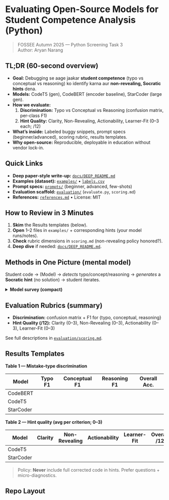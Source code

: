 # Evaluating Open-Source Models for Student Competence Analysis (Python)

> FOSSEE Autumn 2025 — Python Screening Task 3  
> Author: Aryan Narang

## TL;DR (60-second overview)
- **Goal:** Debugging se aage jaakar **student competence** (typo vs conceptual vs reasoning) ko identify karna aur **non-revealing, Socratic hints** dena.
- **Models:** CodeT5 (gen), CodeBERT (encoder baseline), StarCoder (large gen).
- **How we evaluate:**  
  1) **Discrimination:** Typo vs Conceptual vs Reasoning (confusion matrix, per-class F1)  
  2) **Hint Quality:** Clarity, Non-Revealing, Actionability, Learner-Fit (0–3 each; /12)
- **What’s inside:** Labeled buggy snippets, prompt specs (beginner/advanced), scoring rubric, results templates.
- **Why open-source:** Reproducible, deployable in education without vendor lock-in.

## Quick Links
- **Deep paper-style write-up:** [`docs/DEEP_README.md`](docs/DEEP_README.md)
- **Examples (dataset):** [`examples/`](examples/) • [`labels.csv`](examples/labels.csv)
- **Prompt specs:** [`prompts/`](prompts/) (beginner, advanced, few-shots)
- **Evaluation scaffold:** [`evaluation/`](evaluation/) (`evaluate.py`, `scoring.md`)
- **References:** [`references.md`](references.md) • License: MIT

## How to Review in 3 Minutes
1. **Skim** the Results templates (below).  
2. **Open** 1–2 files in `examples/` + corresponding hints (your model runs/notes).  
3. **Check** rubric dimensions in `scoring.md` (non-revealing policy honored?).  
4. **Deep dive** if needed: [`docs/DEEP_README.md`](docs/DEEP_README.md).

## Methods in One Picture (mental model)
Student code → (Model) → *detects* typo/concept/reasoning → *generates* a **Socratic hint** (no solution) → student iterates.

<details>
<summary><b>Model survey (compact)</b></summary>

- **CodeBERT (encoder, ~125M, MIT):** Fast representations; great for classification baselines; not generative → no hints by itself.
- **CodeT5 (enc-dec, ~220M/770M, Apache-2.0):** Understands + generates; controllable; good for short, non-revealing hints; sometimes terse.
- **StarCoder (decoder-only, 15.5B, OpenRAIL-M):** Strongest analysis & fluent hints; risk of “overhelping” (solution leak) without strict prompts; heavy compute.
</details>

## Evaluation Rubrics (summary)
- **Discrimination:** confusion matrix + F1 for {typo, conceptual, reasoning}
- **Hint Quality (/12):** Clarity (0–3), Non-Revealing (0–3), Actionability (0–3), Learner-Fit (0–3)

See full descriptions in [`evaluation/scoring.md`](evaluation/scoring.md).

## Results Templates 

**Table 1 — Mistake-type discrimination**

| Model     | Typo F1 | Conceptual F1 | Reasoning F1 | Overall Acc. |
|-----------|:------:|:-------------:|:------------:|:------------:|
| CodeBERT  |        |               |              |              |
| CodeT5    |        |               |              |              |
| StarCoder |        |               |              |              |

**Table 2 — Hint quality (avg per criterion; 0–3)**

| Model     | Clarity | Non-Revealing | Actionability | Learner-Fit | **Overall /12** |
|-----------|:-------:|:-------------:|:-------------:|:-----------:|:---------------:|
| CodeT5    |         |               |               |             |                 |
| StarCoder |         |               |               |             |                 |

> Policy: **Never** include full corrected code in hints. Prefer questions + micro-diagnostics.

## Repo Layout
